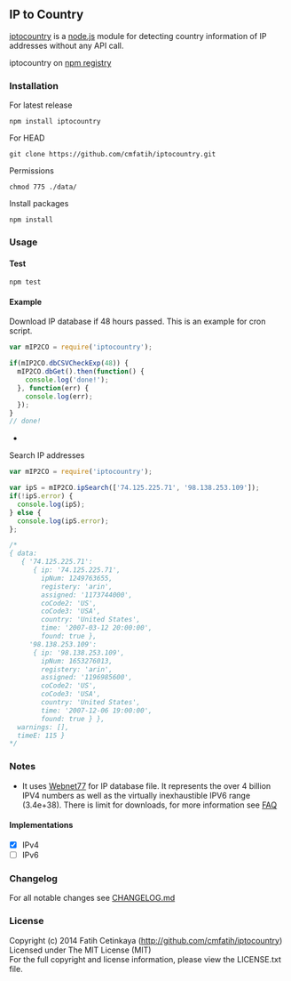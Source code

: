 ## IP to Country

[iptocountry](http://github.com/cmfatih/iptocountry) is a [node.js](http://nodejs.org) 
module for detecting country information of IP addresses without any API call.

iptocountry on [npm registry](http://npmjs.org/package/iptocountry)  

### Installation

For latest release
```
npm install iptocountry
```

For HEAD
```
git clone https://github.com/cmfatih/iptocountry.git
```

Permissions
```
chmod 775 ./data/
```

Install packages
```
npm install
```

### Usage

#### Test
```
npm test
```

#### Example

Download IP database if 48 hours passed. This is an example for cron script.
```javascript
var mIP2CO = require('iptocountry');

if(mIP2CO.dbCSVCheckExp(48)) {
  mIP2CO.dbGet().then(function() {
    console.log('done!');
  }, function(err) {
    console.log(err);
  });
}
// done!
```

-

Search IP addresses
```javascript
var mIP2CO = require('iptocountry');

var ipS = mIP2CO.ipSearch(['74.125.225.71', '98.138.253.109']);
if(!ipS.error) {
  console.log(ipS);
} else {
  console.log(ipS.error);
};

/*
{ data:
   { '74.125.225.71':
      { ip: '74.125.225.71',
        ipNum: 1249763655,
        registery: 'arin',
        assigned: '1173744000',
        coCode2: 'US',
        coCode3: 'USA',
        country: 'United States',
        time: '2007-03-12 20:00:00',
        found: true },
     '98.138.253.109':
      { ip: '98.138.253.109',
        ipNum: 1653276013,
        registery: 'arin',
        assigned: '1196985600',
        coCode2: 'US',
        coCode3: 'USA',
        country: 'United States',
        time: '2007-12-06 19:00:00',
        found: true } },
  warnings: [],
  timeE: 115 }
*/
```

### Notes

* It uses [Webnet77](http://software77.net/geo-ip/) for IP database file. It represents 
the over 4 billion IPV4 numbers as well as the virtually inexhaustible IPV6 range (3.4e+38).
There is limit for downloads, for more information see [FAQ](http://software77.net/faq.html)

#### Implementations

* [x] IPv4
* [ ] IPv6

### Changelog

For all notable changes see [CHANGELOG.md](https://github.com/cmfatih/iptocountry/blob/master/CHANGELOG.md)

### License

Copyright (c) 2014 Fatih Cetinkaya (http://github.com/cmfatih/iptocountry)  
Licensed under The MIT License (MIT)  
For the full copyright and license information, please view the LICENSE.txt file.